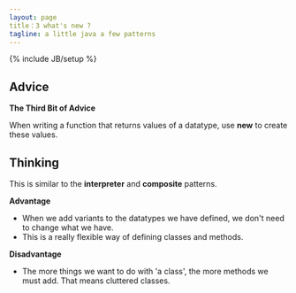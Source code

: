 ```yaml
---
layout: page
title：3 what's new ?
tagline: a little java a few patterns
---
```

{% include JB/setup %}

## Advice

**The Third Bit of Advice**

When writing a function that returns values of a datatype, use **new** to create these values.

## Thinking

This is similar to the **interpreter** and **composite** patterns.

**Advantage**
- When we add variants to the datatypes we have defined, we don't need to change what we have.
- This is a really flexible way of defining classes and methods.

**Disadvantage**
- The more things we want to do with 'a class', the more methods we must add. That means cluttered classes.
